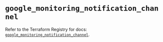 # `google_monitoring_notification_channel`

Refer to the Terraform Registry for docs: [`google_monitoring_notification_channel`](https://registry.terraform.io/providers/hashicorp/google-beta/6.9.0/docs/resources/google_monitoring_notification_channel).
